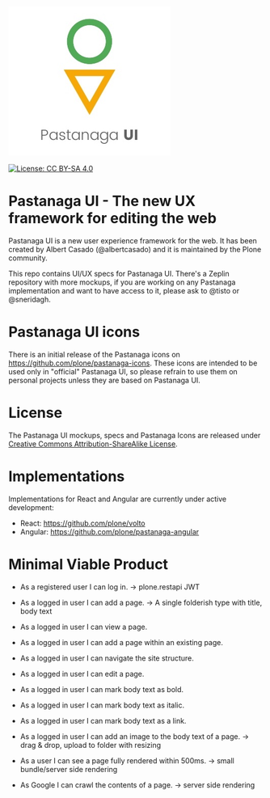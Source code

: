 ![Pastanaga](https://github.com/plone/pastanaga/raw/main/pastanaga-logo.jpg)

[![License: CC BY-SA 4.0](https://img.shields.io/badge/License-CC%20BY--SA%204.0-lightgrey.svg)](https://creativecommons.org/licenses/by-sa/4.0/)

# Pastanaga UI - The new UX framework for editing the web

Pastanaga UI is a new user experience framework for the web. It has been created by Albert Casado (@albertcasado) and it is maintained by the Plone community.

This repo contains UI/UX specs for Pastanaga UI. There's a Zeplin repository with more mockups, if you are working on any Pastanaga implementation and want to have access to it, please ask to @tisto or @sneridagh.

# Pastanaga UI icons

There is an initial release of the Pastanaga icons on https://github.com/plone/pastanaga-icons. These icons are intended to be used only in "official" Pastanaga UI, so please refrain to use them on personal projects unless they are based on Pastanaga UI.

# License

The Pastanaga UI mockups, specs and Pastanaga Icons are released under [Creative Commons Attribution-ShareAlike License]( https://creativecommons.org/licenses/by-sa/4.0/).

# Implementations

Implementations for React and Angular are currently under active development:

- React: https://github.com/plone/volto
- Angular: https://github.com/plone/pastanaga-angular

# Minimal Viable Product

- As a registered user I can log in. -> plone.restapi JWT
- As a logged in user I can add a page. -> A single folderish type with title, body text
- As a logged in user I can view a page.
- As a logged in user I can add a page within an existing page.
- As a logged in user I can navigate the site structure.
- As a logged in user I can edit a page.


- As a logged in user I can mark body text as bold.
- As a logged in user I can mark body text as italic.
- As a logged in user I can mark body text as a link.

- As a logged in user I can add an image to the body text of a page. -> drag & drop, upload to folder with resizing

- As a user I can see a page fully rendered within 500ms. -> small bundle/server side rendering
- As Google I can crawl the contents of a page. -> server side rendering

